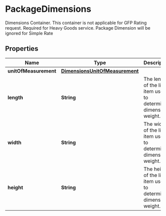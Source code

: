 

# PackageDimensions

Dimensions Container. This container is not applicable for GFP Rating request.  Required for Heavy Goods service. Package Dimension will be ignored for Simple Rate

## Properties

| Name | Type | Description | Notes |
|------------ | ------------- | ------------- | -------------|
|**unitOfMeasurement** | [**DimensionsUnitOfMeasurement**](DimensionsUnitOfMeasurement.md) |  |  |
|**length** | **String** | The length of the line item used to determine dimensional weight. |  |
|**width** | **String** | The width of the line item used to determine dimensional weight. |  |
|**height** | **String** | The height of the line item used to determine dimensional weight. |  |



